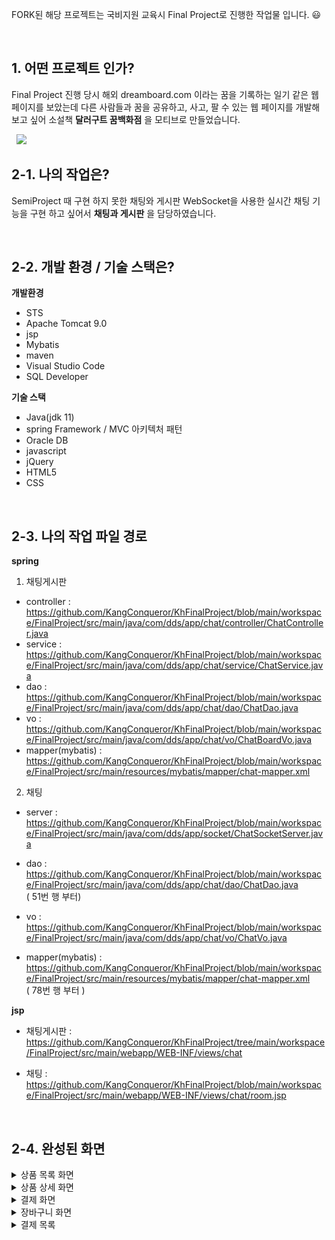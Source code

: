 FORK된 해당 프로젝트는 국비지원 교육시 Final Project로 진행한 작업물 입니다. 😃 

&nbsp;

## 1. 어떤 프로젝트 인가? 
Final Project 진행 당시 해외 dreamboard.com 이라는 꿈을 기록하는 일기 같은 웹 페이지를 보았는데
다른 사람들과 꿈을 공유하고, 사고, 팔 수 있는 웹 페이지를 개발해보고 싶어
소설책 **달러구트 꿈백화점** 을 모티브로 만들었습니다.

&nbsp;
  <image src="https://github.com/JongChanP/FinalProject/blob/main/FinalImage/main.png" />
&nbsp;

## 2-1. 나의 작업은?
SemiProject 때 구현 하지 못한 채팅와 게시판
WebSocket을 사용한 실시간 채팅 기능을 구현 하고 싶어서 **채팅과 게시판** 을 담당하였습니다.

&nbsp;

## 2-2. 개발 환경 / 기술 스택은?
**개발환경**

- STS 
- Apache Tomcat 9.0
- jsp
- Mybatis
- maven
- Visual Studio Code
- SQL Developer

**기술 스택**

- Java(jdk 11)
- spring Framework / MVC 아키텍처 패턴
- Oracle DB
- javascript
- jQuery
- HTML5
- CSS

&nbsp;

## 2-3. 나의 작업 파일 경로
**spring**
1. 채팅게시판
- controller : https://github.com/KangConqueror/KhFinalProject/blob/main/workspace/FinalProject/src/main/java/com/dds/app/chat/controller/ChatController.java
- service : https://github.com/KangConqueror/KhFinalProject/blob/main/workspace/FinalProject/src/main/java/com/dds/app/chat/service/ChatService.java
- dao : https://github.com/KangConqueror/KhFinalProject/blob/main/workspace/FinalProject/src/main/java/com/dds/app/chat/dao/ChatDao.java
- vo : https://github.com/KangConqueror/KhFinalProject/blob/main/workspace/FinalProject/src/main/java/com/dds/app/chat/vo/ChatBoardVo.java
- mapper(mybatis) : https://github.com/KangConqueror/KhFinalProject/blob/main/workspace/FinalProject/src/main/resources/mybatis/mapper/chat-mapper.xml

2. 채팅
- server : https://github.com/KangConqueror/KhFinalProject/blob/main/workspace/FinalProject/src/main/java/com/dds/app/socket/ChatSocketServer.java
- dao : https://github.com/KangConqueror/KhFinalProject/blob/main/workspace/FinalProject/src/main/java/com/dds/app/chat/dao/ChatDao.java<br/>
( 51번 행 부터)
&nbsp;

- vo : https://github.com/KangConqueror/KhFinalProject/blob/main/workspace/FinalProject/src/main/java/com/dds/app/chat/vo/ChatVo.java
- mapper(mybatis) : https://github.com/KangConqueror/KhFinalProject/blob/main/workspace/FinalProject/src/main/resources/mybatis/mapper/chat-mapper.xml<br/>
( 78번 행 부터 ) 



**jsp**
- 채팅게시판 : https://github.com/KangConqueror/KhFinalProject/tree/main/workspace/FinalProject/src/main/webapp/WEB-INF/views/chat

- 채팅 : https://github.com/KangConqueror/KhFinalProject/blob/main/workspace/FinalProject/src/main/webapp/WEB-INF/views/chat/room.jsp

&nbsp;

## 2-4. 완성된 화면
<details>
  <summary>상품 목록 화면</summary>
  <br />
  <div markdown="1">
    <image src="https://github.com/JongChanP/FinalProject/blob/main/FinalImage/ProductList.png" />
  </div>
</details>
<details>
  <summary>상품 상세 화면</summary>
  <br />
  <div markdown="1">
    <image src="https://github.com/JongChanP/FinalProject/blob/main/FinalImage/ProductDetail1.png" />
  </div>
  <br />
  <div markdown="1">
    <image src="https://github.com/JongChanP/FinalProject/blob/main/FinalImage/ProductDetail2.png" />
  </div>
  <br />
  <div markdown="1">
    <image src="https://github.com/JongChanP/FinalProject/blob/main/FinalImage/ProductDetail3.png" />
  </div>
</details>
<details>
  <summary>결제 화면</summary>
  <br />
  <div markdown="1">
    <image src="https://github.com/JongChanP/FinalProject/blob/main/FinalImage/Pay.png" />
  </div>
  <br />
  <div markdown="1">
    <image src="https://github.com/JongChanP/FinalProject/blob/main/FinalImage/PayComplate.png" />
  </div>
</details>
<details>
  <summary>장바구니 화면</summary>
  <br />
  <div markdown="1">
    <image src="https://github.com/JongChanP/FinalProject/blob/main/FinalImage/Cart.png" />
  </div>
</details>
<details>
  <summary>결제 목록</summary>
  <br />
  <div markdown="1">
    <image src="https://github.com/JongChanP/FinalProject/blob/main/FinalImage/PayList.png" />
  </div>
</details>
